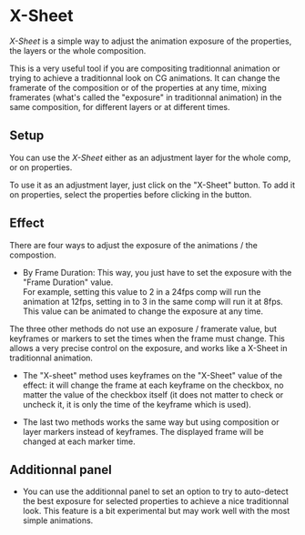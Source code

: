 # X-Sheet

*X-Sheet* is a simple way to adjust the animation exposure of the properties, the layers or the whole composition.

This is a very useful tool if you are compositing traditionnal animation or trying to achieve a traditionnal look on CG animations.
It can change the framerate of the composition or of the properties at any time, mixing framerates (what's called the "exposure" in traditionnal animation) in the same composition, for different layers or at different times.

## Setup

You can use the *X-Sheet* either as an adjustment layer for the whole comp, or on properties.

To use it as an adjustment layer, just click on the "X-Sheet" button. To add it on properties, select the properties before clicking in the button.

## Effect

There are four ways to adjust the exposure of the animations / the compostion.

- By Frame Duration: This way, you just have to set the exposure with the "Frame Duration" value.  
For example, setting this value to 2 in a 24fps comp will run the animation at 12fps, setting in to 3 in the same comp will run it at 8fps.  
This value can be animated to change the exposure at any time.

The three other methods do not use an exposure / framerate value, but keyframes or markers to set the times when the frame must change. This allows a very precise control on the exposure, and works like a X-Sheet in traditionnal animation.

- The "X-sheet" method uses keyframes on the "X-Sheet" value of the effect: it will change the frame at each keyframe on the checkbox, no matter the value of the checkbox itself (it does not matter to check or uncheck it, it is only the time of the keyframe which is used).

- The last two methods works the same way but using composition or layer markers instead of keyframes. The displayed frame will be changed at each marker time.

## Additionnal panel

- You can use the additionnal panel to set an option to try to auto-detect the best exposure for selected properties to achieve a nice traditionnal look. This feature is a bit experimental but may work well with the most simple animations.
